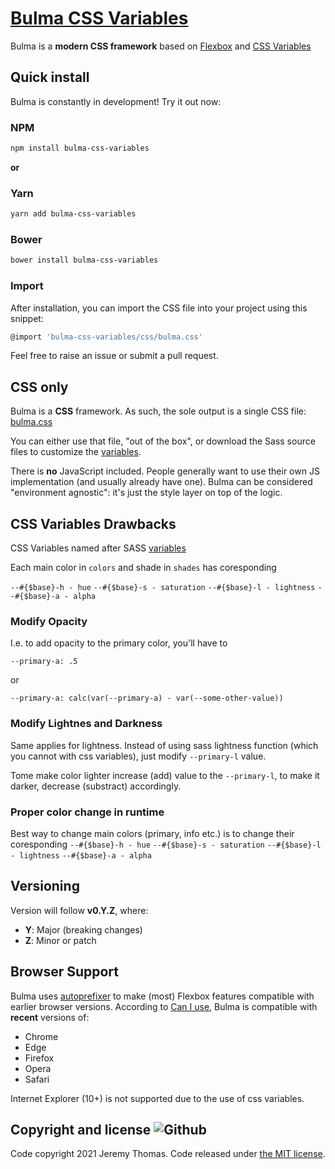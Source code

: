 # [Bulma CSS Variables](https://bulma.io)

Bulma is a **modern CSS framework** based on [Flexbox](https://developer.mozilla.org/en-US/docs/Web/CSS/CSS_Flexible_Box_Layout/Using_CSS_flexible_boxes) and [CSS Variables](https://developer.mozilla.org/en-US/docs/Web/CSS/Using_CSS_custom_properties)

## Quick install

Bulma is constantly in development! Try it out now:

### NPM

```sh
npm install bulma-css-variables
```

**or**

### Yarn

```sh
yarn add bulma-css-variables
```

### Bower

```sh
bower install bulma-css-variables
```

### Import
After installation, you can import the CSS file into your project using this snippet:

```sh
@import 'bulma-css-variables/css/bulma.css'
```

Feel free to raise an issue or submit a pull request.

## CSS only

Bulma is a **CSS** framework. As such, the sole output is a single CSS file: [bulma.css](https://github.com/jgthms/bulma/blob/master/css/bulma.css)

You can either use that file, "out of the box", or download the Sass source files to customize the [variables](https://bulma.io/documentation/overview/variables/).

There is **no** JavaScript included. People generally want to use their own JS implementation (and usually already have one). Bulma can be considered "environment agnostic": it's just the style layer on top of the logic.

## CSS Variables Drawbacks

CSS Variables named after SASS [variables](https://bulma.io/documentation/overview/variables/)

Each main color in `colors` and shade in `shades` has coresponding

`--#{$base}-h - hue`
`--#{$base}-s - saturation`
`--#{$base}-l - lightness`
`--#{$base}-a - alpha`

### Modify Opacity

I.e. to add opacity to the primary color, you'll have to

`--primary-a: .5`

or

`--primary-a: calc(var(--primary-a) - var(--some-other-value))`

### Modify Lightnes and Darkness

Same applies for lightness. Instead of using sass lightness function (which you cannot with css variables), just modify `--primary-l` value.

Tome make color lighter increase (add) value to the `--primary-l`, to make it darker, decrease (substract) accordingly.

### Proper color change in runtime

Best way to change main colors (primary, info etc.) is to change their coresponding `--#{$base}-h - hue` `--#{$base}-s - saturation` `--#{$base}-l - lightness` `--#{$base}-a - alpha`

## Versioning

Version will follow **v0.Y.Z**, where:

* **Y**: Major (breaking changes)
* **Z**: Minor or patch

## Browser Support

Bulma uses [autoprefixer](https://github.com/postcss/autoprefixer) to make (most) Flexbox features compatible with earlier browser versions. According to [Can I use](https://caniuse.com/#feat=flexbox), Bulma is compatible with **recent** versions of:

* Chrome
* Edge
* Firefox
* Opera
* Safari

Internet Explorer (10+) is not supported due to the use of css variables.

## Copyright and license ![Github](https://img.shields.io/github/license/jgthms/bulma?logo=Github)

Code copyright 2021 Jeremy Thomas. Code released under [the MIT license](https://github.com/jgthms/bulma/blob/master/LICENSE).

[npm-link]: https://www.npmjs.com/package/bulma
[awesome-link]:  https://github.com/awesome-css-group/awesome-css
[awesome-badge]: https://cdn.rawgit.com/sindresorhus/awesome/d7305f38d29fed78fa85652e3a63e154dd8e8829/media/badge.svg
